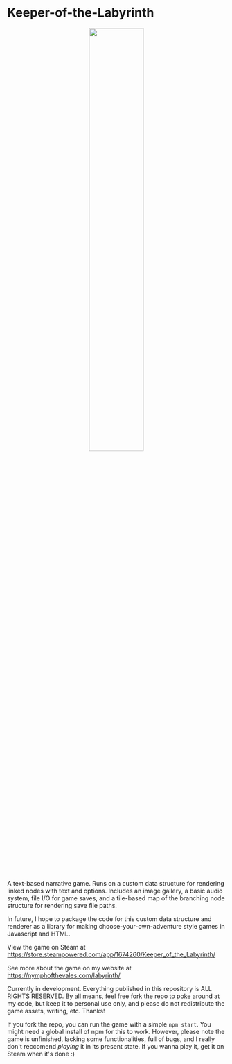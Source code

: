 # Keeper-of-the-Labyrinth
<p align="center">
  <img src="./assets/artwork/labyrinth_gate.png" width="50%">
 </p>
<p>A text-based narrative game. Runs on a custom data structure for rendering linked nodes with text and options. Includes an image gallery, a basic audio system, file I/O for game saves, and a tile-based map of the branching node structure for rendering save file paths.</p>

<p>In future, I hope to package the code for this custom data structure and renderer as a library for making choose-your-own-adventure style games in Javascript and HTML.</p>

View the game on Steam at https://store.steampowered.com/app/1674260/Keeper_of_the_Labyrinth/

See more about the game on my website at https://nymphofthevales.com/labyrinth/

<p>Currently in development. Everything published in this repository is ALL RIGHTS RESERVED. By all means, feel free fork the repo to poke around at my code, but keep it to personal use only, and please do not redistribute the game assets, writing, etc. Thanks!</p>

If you fork the repo, you can run the game with a simple ```npm start```. You might need a global install of npm for this to work. However, please note the game is unfinished, lacking some functionalities, full of bugs, and I really don't reccomend *playing* it in its present state. If you wanna play it, get it on Steam when it's done :)
